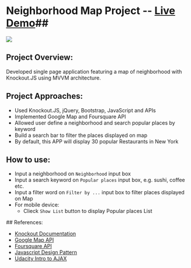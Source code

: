 # Neighborhood Map Project -- [Live Demo](http://hongbinc.github.io/Frontend-NeighborhoodMap/)##
![](http://progressed.io/bar/100?title=Progress)

## Project Overview:
Developed single page application featuring a map of neighborhood with Knockout.JS using MVVM architecture.

## Project Approaches:
- Used Knockout.JS, jQuery, Bootstrap, JavaScript and APIs
- Implemented Google Map and Foursquare API 
- Allowed user define a neighborhood and search popular places by keyword
- Build a search bar to filter the places displayed on map
- By default, this APP will display 30 popular Restaurants in New York 
## How to use:
<ul>
  	<li>Input a neighborhood on <code>Neighborhood</code> input box</li>
	<li>Input a search keyword on <code>Popular places</code> input box, e.g. sushi, coffee etc.</li>
	<li>Input a filter word on <code>Filter by ...</code> input box to filter places displayed on Map</li>
	<li>
		For mobile device:
		<ul>
			<li>Clieck <code>Show List</code> button to display Popular places List</li>
		</ul>
	</li>
</ul>
## References:
<ul>
  	<li><a href="http://knockoutjs.com/documentation/introduction.html">Knockout Documentation</a></li>
	<li><a href="https://developers.google.com/maps/documentation/javascript/tutorial">Google Map API</a></li>
	<li><a href="https://developer.foursquare.com/">Foursquare API</a></li>
	<li><a href = "https://www.udacity.com/course/ud989">Javascript Design Pattern</a></li>
	<li><a href="https://www.udacity.com/course/ud110">Udacity Intro to AJAX</a></li>
</ul>

